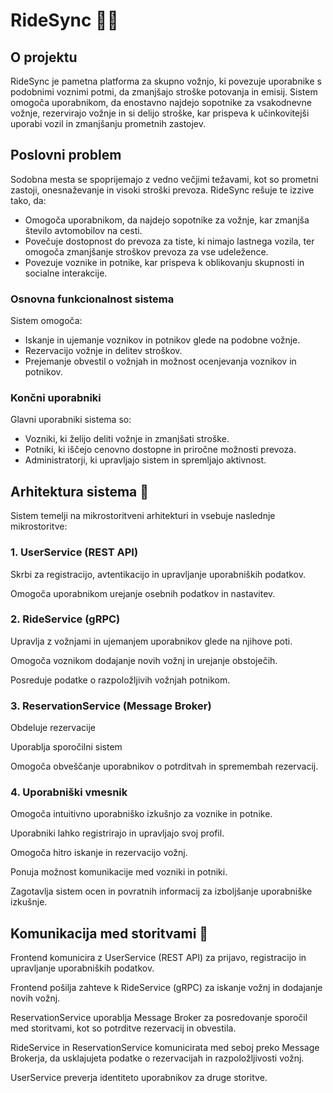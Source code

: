 # RideSync 🚕💨

## O projektu 

RideSync je pametna platforma za skupno vožnjo, ki povezuje uporabnike s podobnimi voznimi potmi, da zmanjšajo stroške potovanja in emisij. Sistem omogoča uporabnikom, da enostavno najdejo sopotnike za vsakodnevne vožnje, rezervirajo vožnje in si delijo stroške, kar prispeva k učinkovitejši uporabi vozil in zmanjšanju prometnih zastojev.

## Poslovni problem

Sodobna mesta se spoprijemajo z vedno večjimi težavami, kot so prometni zastoji, onesnaževanje in visoki stroški prevoza. RideSync rešuje te izzive tako, da:

- Omogoča uporabnikom, da najdejo sopotnike za vožnje, kar zmanjša število avtomobilov na cesti.
- Povečuje dostopnost do prevoza za tiste, ki nimajo lastnega vozila, ter omogoča zmanjšanje stroškov prevoza za vse udeležence.
- Povezuje voznike in potnike, kar prispeva k oblikovanju skupnosti in socialne interakcije.

### Osnovna funkcionalnost sistema

Sistem omogoča:

- Iskanje in ujemanje voznikov in potnikov glede na podobne vožnje.
- Rezervacijo vožnje in delitev stroškov.
- Prejemanje obvestil o vožnjah in možnost ocenjevanja voznikov in potnikov.

### Končni uporabniki

Glavni uporabniki sistema so:

- Vozniki, ki želijo deliti vožnje in zmanjšati stroške.
- Potniki, ki iščejo cenovno dostopne in priročne možnosti prevoza.
- Administratorji, ki upravljajo sistem in spremljajo aktivnost.

## Arhitektura sistema 🏰️

Sistem temelji na mikrostoritveni arhitekturi in vsebuje naslednje mikrostoritve:

### 1. UserService (REST API)

Skrbi za registracijo, avtentikacijo in upravljanje uporabniških podatkov.

Omogoča uporabnikom urejanje osebnih podatkov in nastavitev.

### 2. RideService (gRPC)

Upravlja z vožnjami in ujemanjem uporabnikov glede na njihove poti.

Omogoča voznikom dodajanje novih vožnj in urejanje obstoječih.

Posreduje podatke o razpoložljivih vožnjah potnikom.

### 3. ReservationService (Message Broker)

Obdeluje rezervacije

Uporablja sporočilni sistem

Omogoča obveščanje uporabnikov o potrditvah in spremembah rezervacij.

### 4. Uporabniški vmesnik

Omogoča intuitivno uporabniško izkušnjo za voznike in potnike.

Uporabniki lahko registrirajo in upravljajo svoj profil.

Omogoča hitro iskanje in rezervacijo vožnj.

Ponuja možnost komunikacije med vozniki in potniki.

Zagotavlja sistem ocen in povratnih informacij za izboljšanje uporabniške izkušnje.


## Komunikacija med storitvami 🔄

Frontend komunicira z UserService (REST API) za prijavo, registracijo in upravljanje uporabniških podatkov.

Frontend pošilja zahteve k RideService (gRPC) za iskanje vožnj in dodajanje novih vožnj.

ReservationService uporablja Message Broker za posredovanje sporočil med storitvami, kot so potrditve rezervacij in obvestila.

RideService in ReservationService komunicirata med seboj preko Message Brokerja, da usklajujeta podatke o rezervacijah in razpoložljivosti vožnj.

UserService preverja identiteto uporabnikov za druge storitve.



